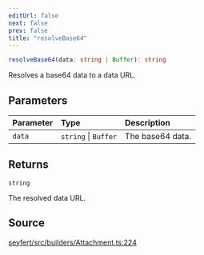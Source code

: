 ```yaml
---
editUrl: false
next: false
prev: false
title: "resolveBase64"
---
```


```ts
resolveBase64(data: string | Buffer): string
```

Resolves a base64 data to a data URL.

## Parameters

| Parameter | Type | Description |
| :------ | :------ | :------ |
| `data` | `string` \| `Buffer` | The base64 data. |

## Returns

`string`

The resolved data URL.

## Source

[seyfert/src/builders/Attachment.ts:224](https://github.com/potoland/potocuit/blob/c4fb0c1/src/builders/Attachment.ts#L224)
